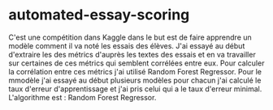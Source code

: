 # automated-essay-scoring
C'est une compétition dans Kaggle dans le but est de faire apprendre un modèle comment il va noté les essais des élèves.
J'ai essayé au début d'extraire les des métrics d'auprès les textes des essais et en va travailler sur certaines de ces métrics qui semblent corrélées entre eux.
Pour calculer la corrélation entre ces métrics j'ai utilisé Random Forest Regressor.
Pour le mmodèle j'ai essayé au début plusieurs modèles pour chacun j'ai calculé le taux d'erreur d'apprentissage et j'ai pris celui qui a le taux d'erreur minimal.
L'algorithme est : Random Forest Regressor.   
